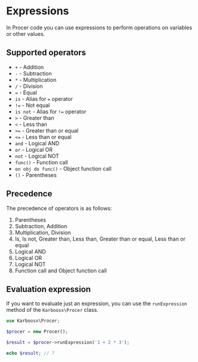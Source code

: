 # Expressions

In Procer code you can use expressions to perform operations on variables or other values.

## Supported operators

- `+` - Addition
- `-` - Subtraction
- `*` - Multiplication
- `/` - Division
- `=` - Equal
- `is` - Alias for `=` operator
- `!=` - Not equal
- `is not` - Alias for `!=` operator
- `>` - Greater than
- `<` - Less than
- `>=` - Greater than or equal
- `<=` - Less than or equal
- `and` - Logical AND
- `or` - Logical OR
- `not` - Logical NOT
- `func()` - Function call
- `on obj do func()` - Object function call
- `()` - Parentheses

## Precedence

The precedence of operators is as follows:
1. Parentheses
2. Subtraction, Addition
3. Multiplication, Division
4. Is, Is not, Greater than, Less than, Greater than or equal, Less than or equal
5. Logical AND
6. Logical OR
7. Logical NOT
8. Function call and Object function call

## Evaluation expression

If you want to evaluate just an expression, you can use the `runExpression` method of the `Karboosx\Procer` class.

```php
use Karboosx\Procer;

$procer = new Procer();

$result = $procer->runExpression('1 + 2 * 3');

echo $result; // 7
```